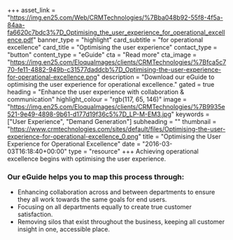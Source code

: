 +++
asset_link = "https://img.en25.com/Web/CRMTechnologies/%7Bba048b92-55f8-4f5a-84aa-fa6620c7bdc3%7D_Optimising_the_user_experience_for_operational_excellence.pdf"
banner_type = "highlight"
card_subtitle = "for operational excellence"
card_title = "Optimising the user experience"
contact_type = "button"
content_type = "eGuide"
cta = "Read more"
cta_image = "https://img.en25.com/EloquaImages/clients/CRMTechnologies/%7Bfca5c770-fe11-4882-949b-c31577daddcb%7D_Optimising-the-user-experience-for-operational-excellence.png"
description = "Download our eGuide to optimising the user experience for operational excellence."
gated = true
heading = "Enhance the user experience with collaboration & communication"
highlight_colour = "rgb(117, 65, 146)"
image = "https://img.en25.com/EloquaImages/clients/CRMTechnologies/%7B9935e521-9e49-4898-9b61-d177d19f36c5%7D_LP-M-EM3.jpg"
keywords = ["User Experience", "Demand Generation"]
subheading = ""
thumbnail = "https://www.crmtechnologies.com/sites/default/files/Optimising-the-user-experience-for-operational-excellence_0.png"
title = "Optimising the User Experience for Operational Excellence"
date = "2016-03-03T16:18:40+00:00"
type = "resource"
+++
Achieving operational excellence begins with optimising the user experience.

### Our eGuide helps you to map this process through: 

* Enhancing collaboration across and between departments to ensure they all work towards the same goals for end users.
* Focusing on all departments equally to create true customer satisfaction.
* Removing silos that exist throughout the business, keeping all customer insight in one, accessible place.
